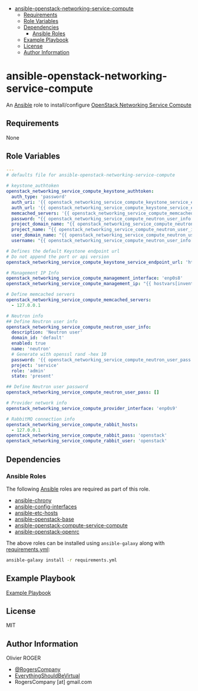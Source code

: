 <!-- START doctoc generated TOC please keep comment here to allow auto update -->
<!-- DON'T EDIT THIS SECTION, INSTEAD RE-RUN doctoc TO UPDATE -->
<!-- DON'T EDIT THIS SECTION, INSTEAD RE-RUN doctoc TO UPDATE -->

- [ansible-openstack-networking-service-compute](#ansible-openstack-networking-service-compute)
  - [Requirements](#requirements)
  - [Role Variables](#role-variables)
  - [Dependencies](#dependencies)
    - [Ansible Roles](#ansible-roles)
  - [Example Playbook](#example-playbook)
  - [License](#license)
  - [Author Information](#author-information)

<!-- END doctoc generated TOC please keep comment here to allow auto update -->

# ansible-openstack-networking-service-compute

An [Ansible](https://www.ansible.com) role to install/configure
[OpenStack Networking Service Compute](https://docs.openstack.org/ocata/install-guide-ubuntu/neutron-compute-install.html)

## Requirements

None

## Role Variables

```yaml
---
# defaults file for ansible-openstack-networking-service-compute

# keystone_authtoken
openstack_networking_service_compute_keystone_authtoken:
  auth_type: 'password'
  auth_uri: '{{ openstack_networking_service_compute_keystone_service_endpoint_url }}:5000'
  auth_url: '{{ openstack_networking_service_compute_keystone_service_endpoint_url }}:35357'
  memcached_servers: '{{ openstack_networking_service_compute_memcached_servers }}'
  password: "{{ openstack_networking_service_compute_neutron_user_info['password'] }}"
  project_domain_name: "{{ openstack_networking_service_compute_neutron_user_info['domain_id'] }}"
  project_name: "{{ openstack_networking_service_compute_neutron_user_info['project'] }}"
  user_domain_name: "{{ openstack_networking_service_compute_neutron_user_info['domain_id'] }}"
  username: "{{ openstack_networking_service_compute_neutron_user_info['name'] }}"

# Defines the default Keystone endpoint url
# Do not append the port or api version
openstack_networking_service_compute_keystone_service_endpoint_url: 'http://{{ inventory_hostname }}'

# Management IP Info
openstack_networking_service_compute_management_interface: 'enp0s8'
openstack_networking_service_compute_management_ip: "{{ hostvars[inventory_hostname]['ansible_'+openstack_compute_service_compute_management_interface]['ipv4']['address'] }}"

# Define memcached servers
openstack_networking_service_compute_memcached_servers:
  - 127.0.0.1

# Neutron info
## Define Neutron user info
openstack_networking_service_compute_neutron_user_info:
  description: 'Neutron user'
  domain_id: 'default'
  enabled: true
  name: 'neutron'
  # Generate with openssl rand -hex 10
  password: '{{ openstack_networking_service_compute_neutron_user_pass }}'
  project: 'service'
  role: 'admin'
  state: 'present'

## Define Neutron user password
openstack_networking_service_compute_neutron_user_pass: []

# Provider network info
openstack_networking_service_compute_provider_interface: 'enp0s9'

# RabbitMQ connection info
openstack_networking_service_compute_rabbit_hosts:
  - 127.0.0.1
openstack_networking_service_compute_rabbit_pass: 'openstack'
openstack_networking_service_compute_rabbit_user: 'openstack'
```

## Dependencies

### Ansible Roles

The following [Ansible](https://www.ansible.com) roles are required as part of
this role.

-   [ansible-chrony](https://github.com/RogersCompany/ansible-chrony)
-   [ansible-config-interfaces](https://github.com/RogersCompany/ansible-config-interfaces)
-   [ansible-etc-hosts](https://github.com/RogersCompany/ansible-etc-hosts)
-   [ansible-openstack-base](https://github.com/RogersCompany/ansible-openstack-base)
-   [ansible-openstack-compute-service-compute](https://github.com/RogersCompany/ansible-openstack-compute-service-compute)
-   [ansible-openstack-openrc](https://github.com/RogersCompany/ansible-openstack-openrc)

The above roles can be installed using `ansible-galaxy` along with [requirements.yml](./requirements.yml):

```bash
ansible-galaxy install -r requirements.yml
```

## Example Playbook

[Example Playbook](./playbook.yml)

## License

MIT

## Author Information

Olivier ROGER

-   [@RogersCompany](https://www.twitter.com/RogersCompany)
-   [EverythingShouldBeVirtual](http://www.everythingshouldbevirtual.com)
-   RogersCompany [at] gmail.com
